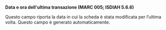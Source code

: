 **Data e ora dell'ultima transazione (MARC 005; ISDIAH 5.6.6)**

Questo campo riporta la data in cui la scheda è stata modificata per l’ultima volta. Questo campo è generato automaticamente.